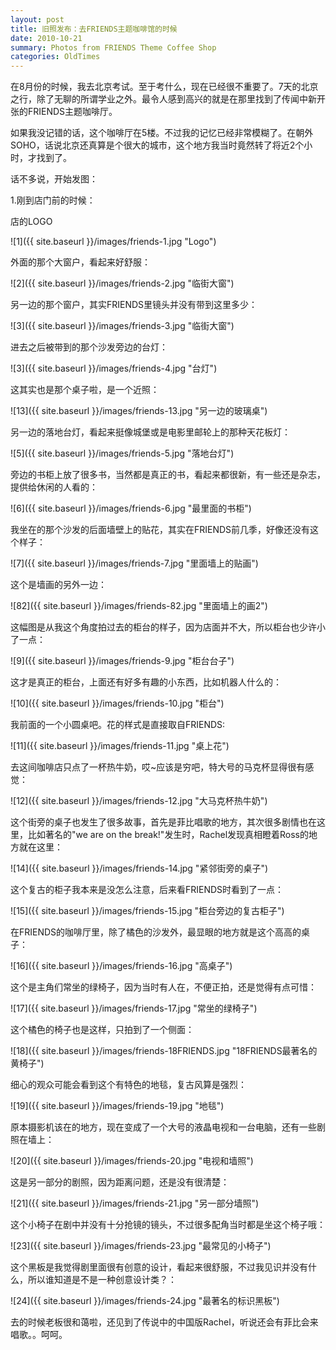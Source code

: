 ```yaml
---
layout: post
title: 旧照发布：去FRIENDS主题咖啡馆的时候
date: 2010-10-21
summary: Photos from FRIENDS Theme Coffee Shop
categories: OldTimes
---
```


在8月份的时候，我去北京考试。至于考什么，现在已经很不重要了。7天的北京之行，除了无聊的所谓学业之外。最令人感到高兴的就是在那里找到了传闻中新开张的FRIENDS主题咖啡厅。

如果我没记错的话，这个咖啡厅在5楼。不过我的记忆已经非常模糊了。在朝外SOHO，话说北京还真算是个很大的城市，这个地方我当时竟然转了将近2个小时，才找到了。

话不多说，开始发图：

1.刚到店门前的时候：

店的LOGO

![1]({{ site.baseurl }}/images/friends-1.jpg "Logo")


外面的那个大窗户，看起来好舒服：

![2]({{ site.baseurl }}/images/friends-2.jpg "临街大窗")

另一边的那个窗户，其实FRIENDS里镜头并没有带到这里多少：

![3]({{ site.baseurl }}/images/friends-3.jpg "临街大窗")


进去之后被带到的那个沙发旁边的台灯：

![3]({{ site.baseurl }}/images/friends-4.jpg "台灯")


这其实也是那个桌子啦，是一个近照：

![13]({{ site.baseurl }}/images/friends-13.jpg "另一边的玻璃桌")

另一边的落地台灯，看起来挺像城堡或是电影里邮轮上的那种天花板灯：

![5]({{ site.baseurl }}/images/friends-5.jpg "落地台灯")

旁边的书柜上放了很多书，当然都是真正的书，看起来都很新，有一些还是杂志，提供给休闲的人看的：


![6]({{ site.baseurl }}/images/friends-6.jpg "最里面的书柜")

我坐在的那个沙发的后面墙壁上的贴花，其实在FRIENDS前几季，好像还没有这个样子：

![7]({{ site.baseurl }}/images/friends-7.jpg "里面墙上的贴画")

这个是墙画的另外一边：

![82]({{ site.baseurl }}/images/friends-82.jpg "里面墙上的画2")

这幅图是从我这个角度拍过去的柜台的样子，因为店面并不大，所以柜台也少许小了一点：

![9]({{ site.baseurl }}/images/friends-9.jpg "柜台台子")

这才是真正的柜台，上面还有好多有趣的小东西，比如机器人什么的：

![10]({{ site.baseurl }}/images/friends-10.jpg "柜台")

我前面的一个小圆桌吧。花的样式是直接取自FRIENDS:

![11]({{ site.baseurl }}/images/friends-11.jpg "桌上花")

去这间咖啡店只点了一杯热牛奶，哎~应该是穷吧，特大号的马克杯显得很有感觉：

![12]({{ site.baseurl }}/images/friends-12.jpg "大马克杯热牛奶")

这个街旁的桌子也发生了很多故事，首先是菲比唱歌的地方，其次很多剧情也在这里，比如著名的"we are on the break!"发生时，Rachel发现真相瞪着Ross的地方就在这里：

![14]({{ site.baseurl }}/images/friends-14.jpg "紧邻街旁的桌子")

这个复古的柜子我本来是没怎么注意，后来看FRIENDS时看到了一点：

![15]({{ site.baseurl }}/images/friends-15.jpg "柜台旁边的复古柜子")

在FRIENDS的咖啡厅里，除了橘色的沙发外，最显眼的地方就是这个高高的桌子：

![16]({{ site.baseurl }}/images/friends-16.jpg "高桌子")

这个是主角们常坐的绿椅子，因为当时有人在，不便正拍，还是觉得有点可惜：

![17]({{ site.baseurl }}/images/friends-17.jpg "常坐的绿椅子")

这个橘色的椅子也是这样，只拍到了一个侧面：

![18]({{ site.baseurl }}/images/friends-18FRIENDS.jpg "18FRIENDS最著名的黄椅子")

细心的观众可能会看到这个有特色的地毯，复古风算是强烈：

![19]({{ site.baseurl }}/images/friends-19.jpg "地毯")

原本摄影机该在的地方，现在变成了一个大号的液晶电视和一台电脑，还有一些剧照在墙上：

![20]({{ site.baseurl }}/images/friends-20.jpg "电视和墙照")

这是另一部分的剧照，因为距离问题，还是没有很清楚：

![21]({{ site.baseurl }}/images/friends-21.jpg "另一部分墙照")

这个小椅子在剧中并没有十分抢镜的镜头，不过很多配角当时都是坐这个椅子哦：

![23]({{ site.baseurl }}/images/friends-23.jpg "最常见的小椅子")

这个黑板是我觉得剧里面很有创意的设计，看起来很舒服，不过我见识并没有什么，所以谁知道是不是一种创意设计类？：

![24]({{ site.baseurl }}/images/friends-24.jpg "最著名的标识黑板")

去的时候老板很和蔼啦，还见到了传说中的中国版Rachel，听说还会有菲比会来唱歌。。呵呵。

